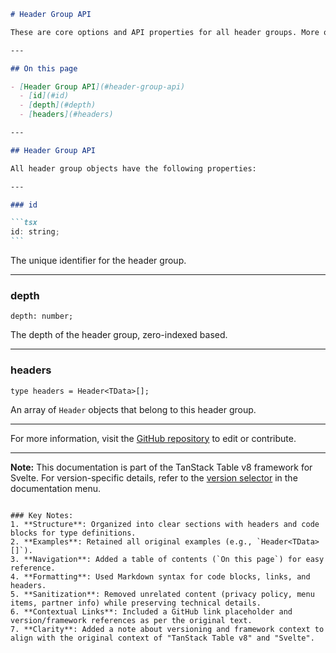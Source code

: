 ````markdown
# Header Group API

These are core options and API properties for all header groups. More options and API properties may be available for other table features.

---

## On this page

- [Header Group API](#header-group-api)
  - [id](#id)
  - [depth](#depth)
  - [headers](#headers)

---

## Header Group API

All header group objects have the following properties:

---

### id

```tsx
id: string;
```
````

The unique identifier for the header group.

---

### depth

```tsx
depth: number;
```

The depth of the header group, zero-indexed based.

---

### headers

```tsx
type headers = Header<TData>[];
```

An array of `Header` objects that belong to this header group.

---

For more information, visit the [GitHub repository](https://github.com/tanstack/table) to edit or contribute.

---

**Note:** This documentation is part of the TanStack Table v8 framework for Svelte. For version-specific details, refer to the [version selector](#) in the documentation menu.

```

### Key Notes:
1. **Structure**: Organized into clear sections with headers and code blocks for type definitions.
2. **Examples**: Retained all original examples (e.g., `Header<TData>[]`).
3. **Navigation**: Added a table of contents (`On this page`) for easy reference.
4. **Formatting**: Used Markdown syntax for code blocks, links, and headers.
5. **Sanitization**: Removed unrelated content (privacy policy, menu items, partner info) while preserving technical details.
6. **Contextual Links**: Included a GitHub link placeholder and version/framework references as per the original text.
7. **Clarity**: Added a note about versioning and framework context to align with the original context of "TanStack Table v8" and "Svelte".
```
